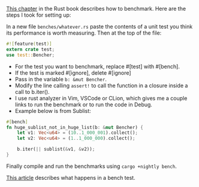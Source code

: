 [This chapter](https://doc.rust-lang.org/1.7.0/book/benchmark-tests.html) in
the Rust book describes how to benchmark. Here are the steps I took for setting
up:

In a new file `benches/whatever.rs` paste the contents of a unit test you think
its performance is worth measuring. Then at the top of the file:

```rust
#![feature(test)]
extern crate test;
use test::Bencher;
```

- For the test you want to benchmark, replace #[test] with #[bench]. 
- If the test is marked #[ignore], delete #[ignore]
- Pass in the variable `b: &mut Bencher`.
- Modify the line calling `assert!` to call the function in a closure inside a
  call to b.iter().
- I use rust analyzer in Vim, VSCode or CLion, which gives me a couple links to
  run the benchmark or to run the code in Debug.
- Example below is from Sublist:

```rust
#[bench]
fn huge_sublist_not_in_huge_list(b: &mut Bencher) {
    let v1: Vec<u64> = (10..1_000_001).collect();
    let v2: Vec<u64> = (1..1_000_000).collect();

    b.iter(|| sublist(&v1, &v2));
}
```

Finally compile and run the benchmarks using `cargo +nightly bench`.

[This article](http://seenaburns.com/benchmarking-rust-with-cargo-bench/)
describes what happens in a bench test.
